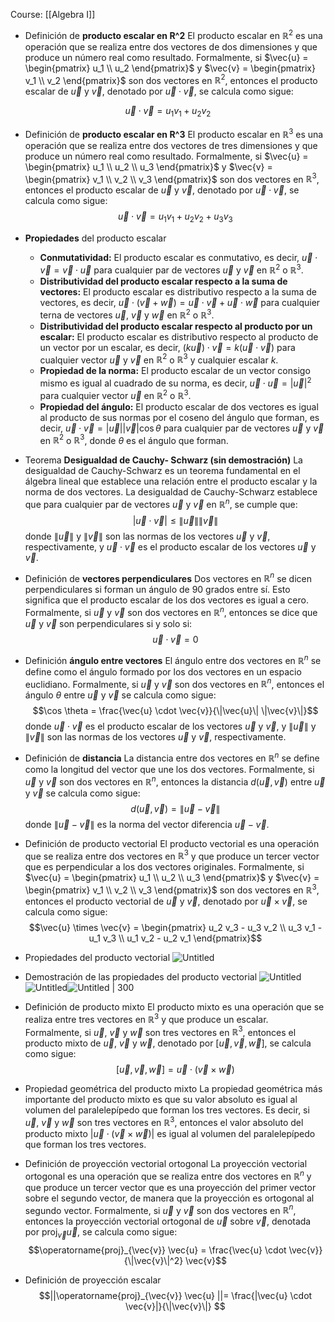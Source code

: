 Course: [[Algebra I]]

- Definición de **producto escalar en R^2**
    El producto escalar en $\mathbb{R}^2$ es una operación que se realiza entre dos vectores de dos dimensiones y que produce un número real como resultado. Formalmente, si $\vec{u} = \begin{pmatrix} u_1 \\ u_2 \end{pmatrix}$ y $\vec{v} = \begin{pmatrix} v_1 \\ v_2 \end{pmatrix}$ son dos vectores en $\mathbb{R}^2$, entonces el producto escalar de $\vec{u}$ y $\vec{v}$, denotado por $\vec{u} \cdot \vec{v}$, se calcula como sigue:

$$\vec{u} \cdot \vec{v} = u_1 v_1 + u_2 v_2$$


- Definición de **producto escalar en R^3**
    El producto escalar en $\mathbb{R}^3$ es una operación que se realiza entre dos vectores de tres dimensiones y que produce un número real como resultado. Formalmente, si $\vec{u} = \begin{pmatrix} u_1 \\ u_2 \\ u_3 \end{pmatrix}$ y $\vec{v} = \begin{pmatrix} v_1 \\ v_2 \\ v_3 \end{pmatrix}$ son dos vectores en $\mathbb{R}^3$, entonces el producto escalar de $\vec{u}$ y $\vec{v}$, denotado por $\vec{u} \cdot \vec{v}$, se calcula como sigue:$$\vec{u} \cdot \vec{v} = u_1 v_1 + u_2 v_2 + u_3 v_3$$

- **Propiedades** del producto escalar
	- **Conmutatividad:** El producto escalar es conmutativo, es decir, $\vec{u} \cdot \vec{v} = \vec{v} \cdot \vec{u}$ para cualquier par de vectores $\vec{u}$ y $\vec{v}$ en $\mathbb{R}^2$ o $\mathbb{R}^3$.
	- **Distributividad del producto escalar respecto a la suma de vectores:** El producto escalar es distributivo respecto a la suma de vectores, es decir, $\vec{u} \cdot (\vec{v} + \vec{w}) = \vec{u} \cdot \vec{v} + \vec{u} \cdot \vec{w}$ para cualquier terna de vectores $\vec{u}$, $\vec{v}$ y $\vec{w}$ en $\mathbb{R}^2$ o $\mathbb{R}^3$.
	- **Distributividad del producto escalar respecto al producto por un escalar:** El producto escalar es distributivo respecto al producto de un vector por un escalar, es decir, $(k\vec{u}) \cdot \vec{v} = k(\vec{u} \cdot \vec{v})$ para cualquier vector $\vec{u}$ y $\vec{v}$ en $\mathbb{R}^2$ o $\mathbb{R}^3$ y cualquier escalar $k$.
	- **Propiedad de la norma:** El producto escalar de un vector consigo mismo es igual al cuadrado de su norma, es decir, $\vec{u} \cdot \vec{u} = |\vec{u}|^2$ para cualquier vector $\vec{u}$ en $\mathbb{R}^2$ o $\mathbb{R}^3$.
	- **Propiedad del ángulo:** El producto escalar de dos vectores es igual al producto de sus normas por el coseno del ángulo que forman, es decir, $\vec{u} \cdot \vec{v} = |\vec{u}| |\vec{v}| \cos \theta$ para cualquier par de vectores $\vec{u}$ y $\vec{v}$ en $\mathbb{R}^2$ o $\mathbb{R}^3$, donde $\theta$ es el ángulo que forman.

    
- Teorema **Desigualdad de Cauchy- Schwarz (sin demostración)**
    La desigualdad de Cauchy-Schwarz es un teorema fundamental en el álgebra lineal que establece una relación entre el producto escalar y la norma de dos vectores. La desigualdad de Cauchy-Schwarz establece que para cualquier par de vectores $\vec{u}$ y $\vec{v}$ en $\mathbb{R}^n$, se cumple que:$$|\vec{u} \cdot \vec{v}| \leq \|\vec{u}\| \|\vec{v}\|$$donde $\|\vec{u}\|$ y $\|\vec{v}\|$ son las normas de los vectores $\vec{u}$ y $\vec{v}$, respectivamente, y $\vec{u} \cdot \vec{v}$ es el producto escalar de los vectores $\vec{u}$ y $\vec{v}$.


    
- Definición de **vectores perpendiculares**
    Dos vectores en $\mathbb{R}^n$ se dicen perpendiculares si forman un ángulo de 90 grados entre sí. Esto significa que el producto escalar de los dos vectores es igual a cero. Formalmente, si $\vec{u}$ y $\vec{v}$ son dos vectores en $\mathbb{R}^n$, entonces se dice que $\vec{u}$ y $\vec{v}$ son perpendiculares si y solo si:$$\vec{u} \cdot \vec{v} = 0$$

  
- Definición **ángulo entre vectores**
    El ángulo entre dos vectores en $\mathbb{R}^n$ se define como el ángulo formado por los dos vectores en un espacio euclidiano. Formalmente, si $\vec{u}$ y $\vec{v}$ son dos vectores en $\mathbb{R}^n$, entonces el ángulo $\theta$ entre $\vec{u}$ y $\vec{v}$ se calcula como sigue:$$\cos \theta = \frac{\vec{u} \cdot \vec{v}}{\|\vec{u}\| \|\vec{v}\|}$$donde $\vec{u} \cdot \vec{v}$ es el producto escalar de los vectores $\vec{u}$ y $\vec{v}$, y $\|\vec{u}\|$ y $\|\vec{v}\|$ son las normas de los vectores $\vec{u}$ y $\vec{v}$, respectivamente.

    
- Definición de **distancia**
    La distancia entre dos vectores en $\mathbb{R}^n$ se define como la longitud del vector que une los dos vectores. Formalmente, si $\vec{u}$ y $\vec{v}$ son dos vectores en $\mathbb{R}^n$, entonces la distancia $d(\vec{u},\vec{v})$ entre $\vec{u}$ y $\vec{v}$ se calcula como sigue:$$d(\vec{u},\vec{v}) = \|\vec{u} - \vec{v}\|$$donde $\|\vec{u} - \vec{v}\|$ es la norma del vector diferencia $\vec{u} - \vec{v}$.


- Definición de producto vectorial
	El producto vectorial es una operación que se realiza entre dos vectores en $\mathbb{R}^3$ y que produce un tercer vector que es perpendicular a los dos vectores originales. Formalmente, si $\vec{u} = \begin{pmatrix} u_1 \\ u_2 \\ u_3 \end{pmatrix}$ y $\vec{v} = \begin{pmatrix} v_1 \\ v_2 \\ v_3 \end{pmatrix}$ son dos vectores en $\mathbb{R}^3$, entonces el producto vectorial de $\vec{u}$ y $\vec{v}$, denotado por $\vec{u} \times \vec{v}$, se calcula como sigue:	$$\vec{u} \times \vec{v} = \begin{pmatrix} u_2 v_3 - u_3 v_2 \\ u_3 v_1 - u_1 v_3 \\ u_1 v_2 - u_2 v_1 \end{pmatrix}$$


- Propiedades del producto vectorial    ![Untitled](_private/Images/Producto%20escalar%20y%20vectorial/Untitled%2012.png)
- Demostración de las propiedades del producto vectorial    ![Untitled](_private/Images/Producto%20escalar%20y%20vectorial/Untitled%2013.png)![Untitled](_private/Images/Producto%20escalar%20y%20vectorial/Untitled%2014.png)![Untitled | 300](_private/Images/Producto%20escalar%20y%20vectorial/Untitled%2015.png)

- Definición de producto mixto
    El producto mixto es una operación que se realiza entre tres vectores en $\mathbb{R}^3$ y que produce un escalar. Formalmente, si $\vec{u}$, $\vec{v}$ y $\vec{w}$ son tres vectores en $\mathbb{R}^3$, entonces el producto mixto de $\vec{u}$, $\vec{v}$ y $\vec{w}$, denotado por $[\vec{u},\vec{v},\vec{w}]$, se calcula como sigue:$$[\vec{u},\vec{v},\vec{w}] = \vec{u} \cdot (\vec{v} \times \vec{w})$$


- Propiedad geométrica del producto mixto
    La propiedad geométrica más importante del producto mixto es que su valor absoluto es igual al volumen del paralelepípedo que forman los tres vectores. Es decir, si $\vec{u}$, $\vec{v}$ y $\vec{w}$ son tres vectores en $\mathbb{R}^3$, entonces el valor absoluto del producto mixto $|\vec{u} \cdot (\vec{v} \times \vec{w})|$ es igual al volumen del paralelepípedo que forman los tres vectores.

- Definición de proyección vectorial ortogonal
    La proyección vectorial ortogonal es una operación que se realiza entre dos vectores en $\mathbb{R}^n$ y que produce un tercer vector que es una proyección del primer vector sobre el segundo vector, de manera que la proyección es ortogonal al segundo vector. Formalmente, si $\vec{u}$ y $\vec{v}$ son dos vectores en $\mathbb{R}^n$, entonces la proyección vectorial ortogonal de $\vec{u}$ sobre $\vec{v}$, denotada por $\operatorname{proj}_{\vec{v}} \vec{u}$, se calcula como sigue:$$\operatorname{proj}_{\vec{v}} \vec{u} = \frac{\vec{u} \cdot \vec{v}}{\|\vec{v}\|^2} \vec{v}$$

- Definición de proyección escalar$$||\operatorname{proj}_{\vec{v}} \vec{u} ||= \frac{|\vec{u} \cdot \vec{v}|}{\|\vec{v}\|} $$
